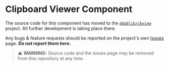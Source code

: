 # Clipboard Viewer Component

The source code for this component has moved to the [`ddablib/cbview`](https://github.com/ddablib/cbview) project. All further development is taking place there.

Any bugs & feature requests should be reported on the project's own [Issues](https://github.com/ddablib/cbview/issues) page. ***Do not report them here.***

> ⚠️ **WARNING:** Source code and the issues page may be removed from this repository at any time.
